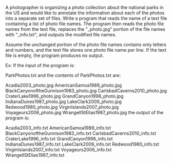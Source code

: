 A photographer is organizing a photo collection about the national parks in the US and would like to annotate the information about each of the photos into a separate set of files. Write a program that reads the name of a text file containing a list of photo file names. The program then reads the photo file names from the text file, replaces the "_photo.jpg" portion of the file names with "_info.txt", and outputs the modified file names.

Assume the unchanged portion of the photo file names contains only letters and numbers, and the text file stores one photo file name per line. If the text file is empty, the program produces no output.

Ex: If the input of the program is:

ParkPhotos.txt
and the contents of ParkPhotos.txt are:

Acadia2003_photo.jpg
AmericanSamoa1989_photo.jpg
BlackCanyonoftheGunnison1983_photo.jpg
CarlsbadCaverns2010_photo.jpg
CraterLake1996_photo.jpg
GrandCanyon1996_photo.jpg
IndianaDunes1987_photo.jpg
LakeClark2009_photo.jpg
Redwood1980_photo.jpg
VirginIslands2007_photo.jpg
Voyageurs2006_photo.jpg
WrangellStElias1987_photo.jpg
the output of the program is:

Acadia2003_info.txt
AmericanSamoa1989_info.txt
BlackCanyonoftheGunnison1983_info.txt
CarlsbadCaverns2010_info.txt
CraterLake1996_info.txt
GrandCanyon1996_info.txt
IndianaDunes1987_info.txt
LakeClark2009_info.txt
Redwood1980_info.txt
VirginIslands2007_info.txt
Voyageurs2006_info.txt
WrangellStElias1987_info.txt